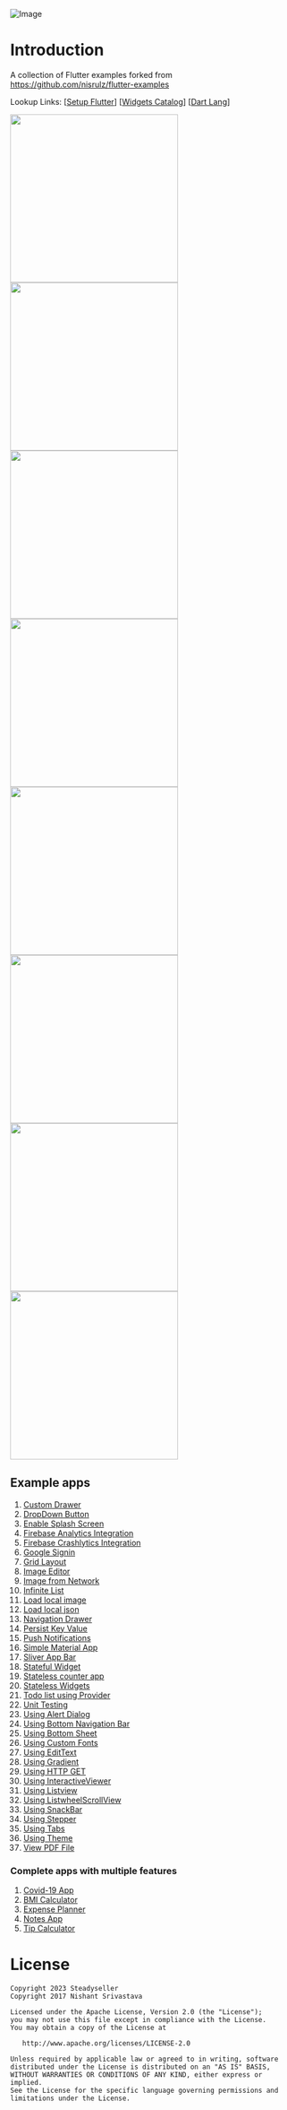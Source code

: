 ![Image](img/github_banner.png)

# Introduction

A collection of Flutter examples forked from https://github.com/nisrulz/flutter-examples

Lookup Links: [[Setup Flutter](https://flutter.io/setup/)] [[Widgets Catalog](https://flutter.io/widgets/)] [[Dart Lang](https://flutter.io/bootstrap-into-dart/)]

<img src="stateful_widget/demo_img.gif" height="300em" /> <img src="using_bottom_nav_bar/demo_img.gif" height="300em" /> <img src="dropdown_button/demo_img.gif" height="300em" /> <img src="using_stepper/demo_img.gif" height="300em" /> <img src="using_tabs/demo_img.gif" height="300em" /><img src="bottom_sheet/demo.gif" height="300em"/><img src="sliver_app_bar_example/demo_img.gif" height="300em" /><img src="custom_home_drawer/demo_img.jpeg" height="300em" />

## Example apps

1. [Custom Drawer](/custom_home_drawer)
1. [DropDown Button](/dropdown_button)
1. [Enable Splash Screen](/enabling_splash_screen)
1. [Firebase Analytics Integration](/analytics_integration)
1. [Firebase Crashlytics Integration](/firebase_crash_reporting)
1. [Google Signin](/google_signin)
1. [Grid Layout](/grid_layout)
1. [Image Editor](/image_editor)
1. [Image from Network](/image_from_network)
1. [Infinite List](/infinite_list)
1. [Load local image](/load_local_image)
1. [Load local json](/load_local_json)
1. [Navigation Drawer](/navigation_drawer)
1. [Persist Key Value](/persist_key_value)
1. [Push Notifications](/push_notifications)
1. [Simple Material App](/simple_material_app)
1. [Sliver App Bar](/sliver_app_bar_example)
1. [Stateful Widget](/stateful_widget)
1. [Stateless counter app](/statless_counter_app)
1. [Stateless Widgets](/stateless_widgets)
1. [Todo list using Provider](/todo_list_using_provider)
1. [Unit Testing](/unit_testing)
1. [Using Alert Dialog](/using_alert_dialog)
1. [Using Bottom Navigation Bar](/using_bottom_nav_bar)
1. [Using Bottom Sheet](/bottom_sheet)
1. [Using Custom Fonts](/using_custom_fonts)
1. [Using EditText](/using_edittext)
1. [Using Gradient](/using_gradient)
1. [Using HTTP GET](/using_http_get)
1. [Using InteractiveViewer](/using_interactiveviewer)
1. [Using Listview](/using_listview)
1. [Using ListwheelScrollView](/using_listwheelscrollview)
1. [Using SnackBar](/using_snackbar)
1. [Using Stepper](/using_stepper)
1. [Using Tabs](/using_tabs)
1. [Using Theme](/using_theme)
1. [View PDF File](/view_pdf_file)

### Complete apps with multiple features

1. [Covid-19 App](/covid19_mobile_app)
1. [BMI Calculator](/bmi_calculator)
1. [Expense Planner](/expense_planner)
1. [Notes App](/using_firebase_db)
1. [Tip Calculator](/tip_calculator)

License
=======
    Copyright 2023 Steadyseller
    Copyright 2017 Nishant Srivastava

    Licensed under the Apache License, Version 2.0 (the "License");
    you may not use this file except in compliance with the License.
    You may obtain a copy of the License at

       http://www.apache.org/licenses/LICENSE-2.0

    Unless required by applicable law or agreed to in writing, software
    distributed under the License is distributed on an "AS IS" BASIS,
    WITHOUT WARRANTIES OR CONDITIONS OF ANY KIND, either express or implied.
    See the License for the specific language governing permissions and
    limitations under the License.
